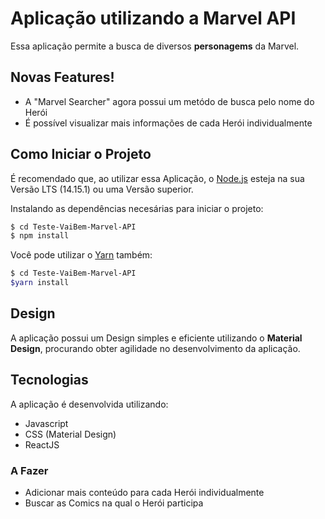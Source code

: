 # Aplicação utilizando a Marvel API

Essa aplicação permite a busca de diversos **personagems** da Marvel.

## Novas Features!

- A "Marvel Searcher" agora possui um metódo de busca pelo nome do Herói
- É possível visualizar mais informações de cada Herói individualmente

## Como Iniciar o Projeto

É recomendado que, ao utilizar essa Aplicação, o [Node.js](https://nodejs.org/) esteja na sua Versão LTS (14.15.1) ou uma Versão superior.

Instalando as dependências necesárias para iniciar o projeto:
  ```sh
  $ cd Teste-VaiBem-Marvel-API
  $ npm install
  ```
  Você pode utilizar o [Yarn](https://yarnpkg.com) também:
  ```sh
  $ cd Teste-VaiBem-Marvel-API
  $yarn install
  ```

## Design

A aplicação possui um Design simples e eficiente utilizando o **Material Design**, procurando obter agilidade no desenvolvimento da aplicação.

## Tecnologias

A aplicação é desenvolvida utilizando:
  - Javascript
  - CSS (Material Design)
  - ReactJS

### A Fazer

- Adicionar mais conteúdo para cada Herói individualmente
- Buscar as Comics na qual o Herói participa